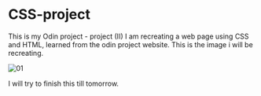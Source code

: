 # CSS-project
This is my Odin project - project (II)
I am recreating a web page using CSS and HTML, learned from the odin project website.
This is the image i will be recreating.

![01](https://user-images.githubusercontent.com/105490272/189685519-72b5bcdb-58a4-448f-a378-ac1aedb0c1e8.png)

I will try to finish this till tomorrow.
